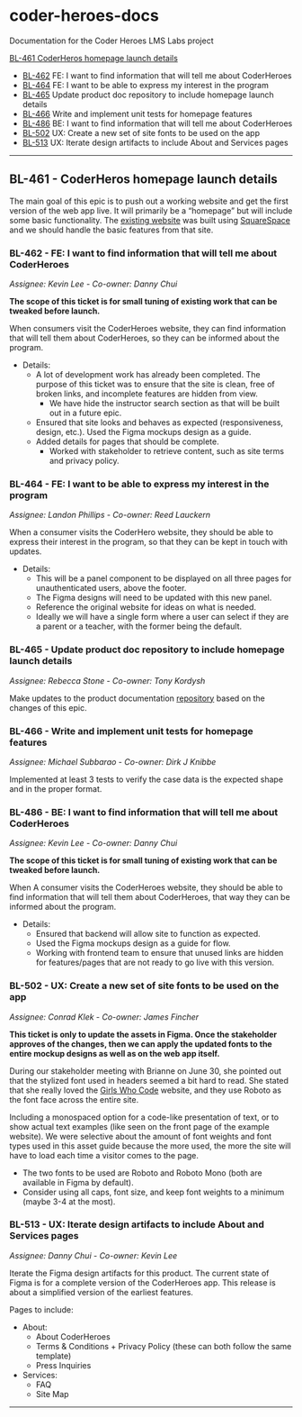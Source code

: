 # coder-heroes-docs

Documentation for the Coder Heroes LMS Labs project

[BL-461 CoderHeros homepage launch details](#bl-461---coderheros-homepage-launch-details)

- [BL-462](#bl-462---fe-i-want-to-find-information-that-will-tell-me-about-coderheroes) FE: I want to find information that will tell me about CoderHeroes
- [BL-464](#bl-464---fe-i-want-to-be-able-to-express-my-interest-in-the-program) FE: I want to be able to express my interest in the program
- [BL-465](#bl-465---update-product-doc-repository-to-include-homepage-launch-details) Update product doc repository to include homepage launch details
- [BL-466](#bl-466---write-and-implement-unit-tests-for-homepage-features) Write and implement unit tests for homepage features
- [BL-486](#bl-486---be-i-want-to-find-information-that-will-tell-me-about-coderheroes) BE: I want to find information that will tell me about CoderHeroes
- [BL-502](#bl-502---ux-create-a-new-set-of-site-fonts-to-be-used-on-the-app) UX: Create a new set of site fonts to be used on the app
- [BL-513](#bl-513---ux-iterate-design-artifacts-to-include-about-and-services-pages) UX: Iterate design artifacts to include About and Services pages

---

## BL-461 - CoderHeros homepage launch details

The main goal of this epic is to push out a working website and get the first version of the web app live. It will primarily be a “homepage” but will include some basic functionality. The [existing website](https://www.coderheroes.com/) was built using [SquareSpace](https://www.squarespace.com/) and we should handle the basic features from that site.

### BL-462 - FE: I want to find information that will tell me about CoderHeroes

_Assignee: Kevin Lee_ - _Co-owner: Danny Chui_

**The scope of this ticket is for small tuning of existing work that can be tweaked before launch.**

When consumers visit the CoderHeroes website, they can find information that will tell them about CoderHeroes, so they can be informed about the program.

- Details:
  - A lot of development work has already been completed. The purpose of this ticket was to ensure that the site is clean, free of broken links, and incomplete features are hidden from view.
    - We have hide the instructor search section as that will be built out in a future epic.
  - Ensured that site looks and behaves as expected (responsiveness, design, etc.). Used the Figma mockups design as a guide.
  - Added details for pages that should be complete.
    - Worked with stakeholder to retrieve content, such as site terms and privacy policy.

### BL-464 - FE: I want to be able to express my interest in the program

_Assignee: Landon Phillips_ - _Co-owner: Reed Lauckern_

When a consumer visits the CoderHero website, they should be able to express their interest in the program, so that they can be kept in touch with updates.

- Details:
  - This will be a panel component to be displayed on all three pages for unauthenticated users, above the footer.
  - The Figma designs will need to be updated with this new panel.
  - Reference the original website for ideas on what is needed.
  - Ideally we will have a single form where a user can select if they are a parent or a teacher, with the former being the default.

### BL-465 - Update product doc repository to include homepage launch details

_Assignee: Rebecca Stone_ - _Co-owner: Tony Kordysh_

Make updates to the product documentation [repository](https://github.com/BloomTech-Labs/coder-heroes-docs) based on the changes of this epic.

### BL-466 - Write and implement unit tests for homepage features

_Assignee: Michael Subbarao_ - _Co-owner: Dirk J Knibbe_

Implemented at least 3 tests to verify the case data is the expected shape and in the proper format.

### BL-486 - BE: I want to find information that will tell me about CoderHeroes

_Assignee: Kevin Lee_ - _Co-owner: Danny Chui_

**The scope of this ticket is for small tuning of existing work that can be tweaked before launch.**

When A consumer visits the CoderHeroes website, they should be able to find information that will tell them about CoderHeroes, that way they can be informed about the program.

- Details:
  - Ensured that backend will allow site to function as expected.
  - Used the Figma mockups design as a guide for flow.
  - Working with frontend team to ensure that unused links are hidden for features/pages that are not ready to go live with this version.

### BL-502 - UX: Create a new set of site fonts to be used on the app

_Assignee: Conrad Klek_ - _Co-owner: James Fincher_

**This ticket is only to update the assets in Figma. Once the stakeholder approves of the changes, then we can apply the updated fonts to the entire mockup designs as well as on the web app itself.**

During our stakeholder meeting with Brianne on June 30, she pointed out that the stylized font used in headers seemed a bit hard to read. She stated that she really loved the [Girls Who Code](https://girlswhocode.com/) website, and they use Roboto as the font face across the entire site.

Including a monospaced option for a code-like presentation of text, or to show actual text examples (like seen on the front page of the example website). We were selective about the amount of font weights and font types used in this asset guide because the more used, the more the site will have to load each time a visitor comes to the page.

- The two fonts to be used are Roboto and Roboto Mono (both are available in Figma by default).
- Consider using all caps, font size, and keep font weights to a minimum (maybe 3-4 at the most).

### BL-513 - UX: Iterate design artifacts to include About and Services pages

_Assignee: Danny Chui_ - _Co-owner: Kevin Lee_

Iterate the Figma design artifacts for this product. The current state of Figma is for a complete version of the CoderHeroes app. This release is about a simplified version of the earliest features.

Pages to include:

- About:
  - About CoderHeroes
  - Terms & Conditions + Privacy Policy (these can both follow the same template)
  - Press Inquiries
- Services:
  - FAQ
  - Site Map

---
